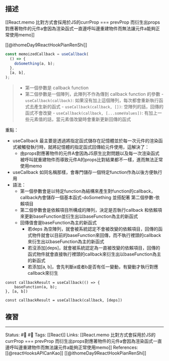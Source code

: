 ## 描述

[[React.memo 比對方式會採用於JS的currProp === prevProp 而衍生出props對應著物件的元件a會因為渲染函式一直邊呼叫邊重建物件而無法讓元件a能夠正常使用memo]]

[[@ithomeDay9ReactHookPianRenShi]]
```jsx
const memoizedCallback = useCallback(
  () => {
    doSomething(a, b);
  },
  [a, b],
);
```

> -   第一個參數是 callback function
> -   第二個參數是一個陣列，此陣列不作為傳到 callback function 的參數
	    -   `useCallback(callback)`: 如果沒有加上這個陣列，每次都會重新執行函式去產生新的函式
	    -   `useCallback(callback, [])`: 空陣列的話，回傳的函式不會改變
	    -   `useCallback(callback, [...someValues])`: 有加上一些元素值的話，當元素值改變時會重新更新回傳的函式

重點：
- useCallback 最主要是透過將指定函式儲存在記憶體並於每一次元件的渲染函式被觸發執行時，就將記憶體的指定函式回傳給元件使用，這解決了：
	- 由props對應著物件的元件A會因為JS原生比對問題以及每一次渲染函式被呼叫就重建物件而導致元件A的props比對結果都不一樣，進而無法正常使用memo
- useCallback 如同名稱那樣，會專門儲存一個特定function作為以後方便執行用
- 語法：
	- 第一個參數會是以特定function為結構來產生對function的callback，callback內會儲存一個基本函式-doSomething 並搭配著 第二個參數-依賴項目
	- 第二個參數會是依賴項目所構成的陣列，決定是否執行callback 和依賴項 來更新baseFunction並衍生出以baseFunction為主的新函式
	- 回傳值會是baseFunction為主的新函式
		- 若deps 為空陣列，就會被系統認定不會被改變的依賴項目，回傳的函式物件就會以目前的baseFunction來回傳，而不執行裡頭的callback來衍生出以baseFunction為主的新函式
		- 若沒添加\[deps\]，就會被系統認定為一直被改變的依賴項目，回傳的函式物件就會直接執行裡頭的callback來衍生出以baseFunction為主的新函式
		- 若添加\[a, b\]，會先判斷a或者b是否有任一變動，有變動才執行對應callback來衍生
```
const callbackResult = useCallback(() => {
	baseFunction(a, b);
}, [a, b])
```


```
const callbackResult = useCallback(callback, [deps])
```

## 複習


---
Status: #🌱 #📓 
Tags:
[[React]]
Links:
[[React.memo 比對方式會採用於JS的currProp === prevProp 而衍生出props對應著物件的元件a會因為渲染函式一直邊呼叫邊重建物件而無法讓元件a能夠正常使用memo]]
References:
[[@reactHooksAPICanKao]]
[[@ithomeDay9ReactHookPianRenShi]]